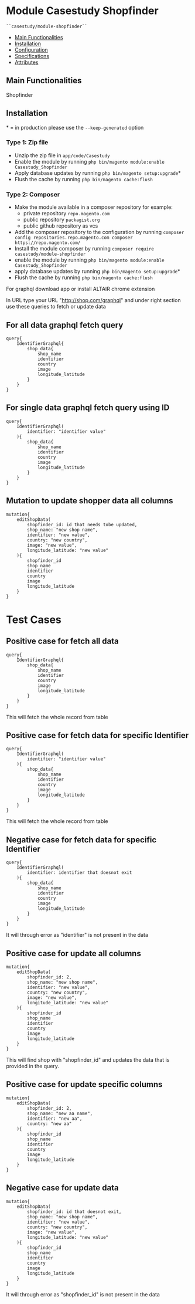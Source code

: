 #  Module Casestudy Shopfinder

    ``casestudy/module-shopfinder``

 - [Main Functionalities](#markdown-header-main-functionalities)
 - [Installation](#markdown-header-installation)
 - [Configuration](#markdown-header-configuration)
 - [Specifications](#markdown-header-specifications)
 - [Attributes](#markdown-header-attributes)


## Main Functionalities
Shopfinder

## Installation
\* = in production please use the `--keep-generated` option

### Type 1: Zip file

 - Unzip the zip file in `app/code/Casestudy`
 - Enable the module by running `php bin/magento module:enable Casestudy_Shopfinder`
 - Apply database updates by running `php bin/magento setup:upgrade`\*
 - Flush the cache by running `php bin/magento cache:flush`

### Type 2: Composer

 - Make the module available in a composer repository for example:
    - private repository `repo.magento.com`
    - public repository `packagist.org`
    - public github repository as vcs
 - Add the composer repository to the configuration by running `composer config repositories.repo.magento.com composer https://repo.magento.com/`
 - Install the module composer by running `composer require casestudy/module-shopfinder`
 - enable the module by running `php bin/magento module:enable Casestudy_Shopfinder`
 - apply database updates by running `php bin/magento setup:upgrade`\*
 - Flush the cache by running `php bin/magento cache:flush`


For graphql download app or install ALTAIR chrome extension 

In URL type your URL "http://shop.com/graphql" and under right section use these queries to fetch or update data


## For all data graphql fetch query
    query{
        IdentifierGraphql{
            shop_data{
                shop_name
                identifier
                country
                image
                longitude_latitude
            }
        }
    }

## For single data graphql fetch query using ID
    query{
        IdentifierGraphql(
            identifier: "identifier value"
        ){
            shop_data{
                shop_name
                identifier
                country
                image
                longitude_latitude
            }
        }
    }

## Mutation to update shopper data all columns

    mutation{
        editShopData(
            shopfinder_id: id that needs tobe updated,
            shop_name: "new shop name",
            identifier: "new value",
            country: "new country",
            image: "new value",
            longitude_latitude: "new value"
        ){
            shopfinder_id
            shop_name
            identifier
            country
            image
            longitude_latitude
        }
    }


# Test Cases 
## Positive case for fetch all data
    query{
        IdentifierGraphql{
            shop_data{
                shop_name
                identifier
                country
                image
                longitude_latitude
            }
        }
    }

This will fetch the whole record from table 

## Positive case for fetch data for specific Identifier
    query{
        IdentifierGraphql(
            identifier: "identifier value"
        ){
            shop_data{
                shop_name
                identifier
                country
                image
                longitude_latitude
            }
        }
    }

This will fetch the whole record from table

## Negative case for fetch data for specific Identifier
    query{
        IdentifierGraphql(
            identifier: identifier that doesnot exit
        ){
            shop_data{
                shop_name
                identifier
                country
                image
                longitude_latitude
            }
        }
    }

It will through error as "identifier" is not present in the data




## Positive case for update all columns

    mutation{
        editShopData(
            shopfinder_id: 2,
            shop_name: "new shop name",
            identifier: "new value",
            country: "new country",
            image: "new value",
            longitude_latitude: "new value"
        ){
            shopfinder_id
            shop_name
            identifier
            country
            image
            longitude_latitude
        }
    }

This will find shop with "shopfinder_id" and updates the data that is provided in the query.
## Positive case for update specific columns
    mutation{
        editShopData(
            shopfinder_id: 2,
            shop_name: "new aa name",
            identifier: "new aa",
            country: "new aa"
        ){
            shopfinder_id
            shop_name
            identifier
            country
            image
            longitude_latitude
        }
    }


## Negative case for update data

    mutation{
        editShopData(
            shopfinder_id: id that doesnot exit,
            shop_name: "new shop name",
            identifier: "new value",
            country: "new country",
            image: "new value",
            longitude_latitude: "new value"
        ){
            shopfinder_id
            shop_name
            identifier
            country
            image
            longitude_latitude
        }
    }

It will through error as "shopfinder_id" is not present in the data

















